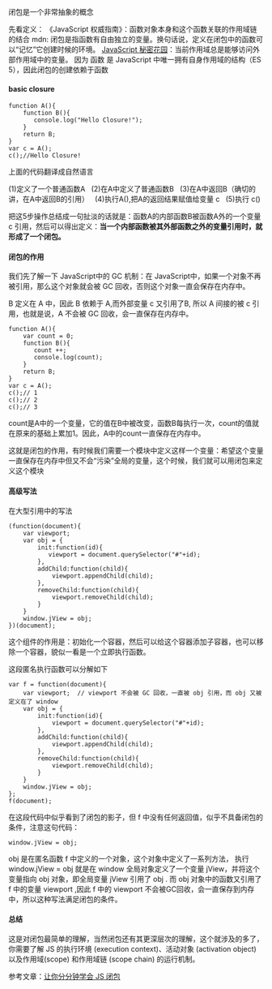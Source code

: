 闭包是一个非常抽象的概念

先看定义：
《JavaScript 权威指南》：函数对象本身和这个函数关联的作用域链的结合
mdn: 闭包是指函数有自由独立的变量。换句话说，定义在闭包中的函数可以“记忆”它创建时候的环境。
[JavaScript 秘密花园][1]：当前作用域总是能够访问外部作用域中的变量。 因为 函数 是 JavaScript 中唯一拥有自身作用域的结构（ES 5），因此闭包的创建依赖于函数

#### basic closure

```
function A(){
    function B(){
       console.log("Hello Closure!");
    }
    return B;
}
var c = A();
c();//Hello Closure!

```

上面的代码翻译成自然语言

(1)定义了一个普通函数A
 
(2)在A中定义了普通函数B
 
(3)在A中返回B（确切的讲，在A中返回B的引用）
 
(4)执行A(),把A的返回结果赋值给变量 c
 
(5)执行 c()

把这5步操作总结成一句扯淡的话就是：函数A的内部函数B被函数A外的一个变量 c 引用，然后可以得出定义：**当一个内部函数被其外部函数之外的变量引用时，就形成了一个闭包。**


#### 闭包的作用

我们先了解一下 JavaScript中的 GC 机制：在 JavaScript中，如果一个对象不再被引用，那么这个对象就会被 GC 回收，否则这个对象一直会保存在内存中。

B 定义在 A 中，因此 B 依赖于 A,而外部变量 c 又引用了B, 所以 A 间接的被 c 引用，也就是说，A 不会被 GC 回收，会一直保存在内存中。

```
function A(){
    var count = 0;
    function B(){
       count ++;
       console.log(count);
    }
    return B;
}
var c = A();
c();// 1
c();// 2
c();// 3
```

count是A中的一个变量，它的值在B中被改变，函数B每执行一次，count的值就在原来的基础上累加1。因此，A中的count一直保存在内存中。

这就是闭包的作用，有时候我们需要一个模块中定义这样一个变量：希望这个变量一直保存在内存中但又不会“污染”全局的变量，这个时候，我们就可以用闭包来定义这个模块

#### 高级写法

在大型引用中的写法

```
(function(document){
    var viewport;
    var obj = {
        init:function(id){
           viewport = document.querySelector("#"+id);
        },
        addChild:function(child){
            viewport.appendChild(child);
        },
        removeChild:function(child){
            viewport.removeChild(child);
        }
    }
    window.jView = obj;
})(document);
```

这个组件的作用是：初始化一个容器，然后可以给这个容器添加子容器，也可以移除一个容器，貌似一看是一个立即执行函数。

这段匿名执行函数可以分解如下

```
var f = function(document){
    var viewport;  // viewport 不会被 GC 回收，一直被 obj 引用，而 obj 又被定义在了 window
    var obj = {
        init:function(id){
            viewport = document.querySelector("#"+id);
        },
        addChild:function(child){
            viewport.appendChild(child);
        },
        removeChild:function(child){
            viewport.removeChild(child);
        }
    }
    window.jView = obj;
};
f(document);
```
在这段代码中似乎看到了闭包的影子，但 f 中没有任何返回值，似乎不具备闭包的条件，注意这句代码：

```
window.jView = obj;
```

obj 是在匿名函数 f 中定义的一个对象，这个对象中定义了一系列方法， 执行window.jView = obj 就是在 window 全局对象定义了一个变量 jView，并将这个变量指向 obj 对象，即全局变量 jView 引用了 obj . 而 obj 对象中的函数又引用了 f 中的变量 viewport ,因此 f 中的 viewport 不会被GC回收，会一直保存到内存中，所以这种写法满足闭包的条件。

#### 总结
这是对闭包最简单的理解，当然闭包还有其更深层次的理解，这个就涉及的多了，你需要了解 JS 的执行环境 (execution context)、活动对象 (activation object) 以及作用域(scope) 和作用域链 (scope chain) 的运行机制。



参考文章：[让你分分钟学会 JS 闭包][2]















[1]:http://bonsaiden.github.io/JavaScript-Garden/zh/#function.closures
[2]:http://mp.weixin.qq.com/s?__biz=MjM5OTA1MDUyMA==&mid=407066564&idx=2&sn=5c14aefe9872efa0cb0b26e1a83bfa10&scene=1&srcid=03307vzVTRpFO1d9Xv4BF39m#rd



